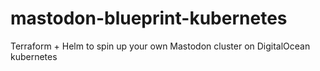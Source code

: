 # mastodon-blueprint-kubernetes
Terraform + Helm to spin up your own Mastodon cluster on DigitalOcean kubernetes

